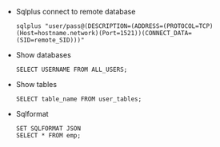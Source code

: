- Sqlplus connect to remote database

      sqlplus "user/pass@(DESCRIPTION=(ADDRESS=(PROTOCOL=TCP)(Host=hostname.network)(Port=1521))(CONNECT_DATA=(SID=remote_SID)))"

- Show databases

      SELECT USERNAME FROM ALL_USERS;

- Show tables

      SELECT table_name FROM user_tables;

- Sqlformat

      SET SQLFORMAT JSON
      SELECT * FROM emp;
